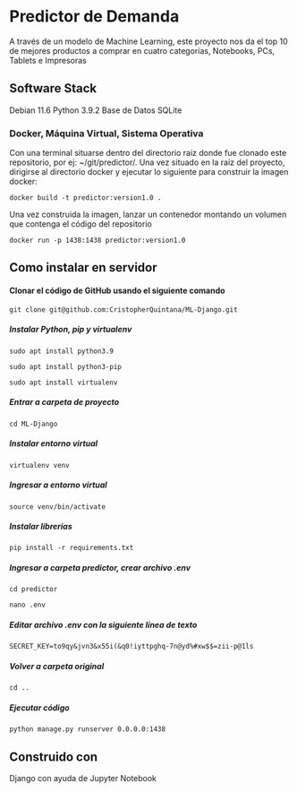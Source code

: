 # Predictor de Demanda

A través de un modelo de Machine Learning, este proyecto nos da el top 10 de mejores productos a comprar en cuatro categorías, Notebooks, PCs, Tablets e Impresoras

## Software Stack
Debian 11.6
Python 3.9.2
Base de Datos SQLite

### Docker, Máquina Virtual, Sistema Operativa

Con una terminal situarse dentro del directorio raiz donde fue clonado este repositorio, por ej: ~/git/predictor/.
Una vez situado en la raiz del proyecto, dirigirse al directorio docker y ejecutar lo siguiente para construir la imagen docker:

`docker build -t predictor:version1.0 .`

Una vez construida la imagen, lanzar un contenedor montando un volumen que contenga el código del repositorio

`docker run -p 1438:1438 predictor:version1.0`

## Como instalar en servidor

#### Clonar el código de GitHub usando el siguiente comando

`git clone git@github.com:CristopherQuintana/ML-Django.git`

##### Instalar Python, pip y virtualenv

`sudo apt install python3.9`

`sudo apt install python3-pip`

`sudo apt install virtualenv`

##### Entrar a carpeta de proyecto

`cd ML-Django`

##### Instalar entorno virtual

`virtualenv venv`

##### Ingresar a entorno virtual

`source venv/bin/activate`

##### Instalar librerías

`pip install -r requirements.txt`

##### Ingresar a carpeta predictor, crear archivo .env

`cd predictor`

`nano .env`

##### Editar archivo .env con la siguiente línea de texto

`SECRET_KEY=to9qy&jvn3&x55i(&q0!iyttpghq-7n@yd%#xw$$=zii-p@1ls`

##### Volver a carpeta original

`cd ..`

##### Ejecutar código

`python manage.py runserver 0.0.0.0:1438`

## Construido con

Django
con ayuda de
Jupyter Notebook